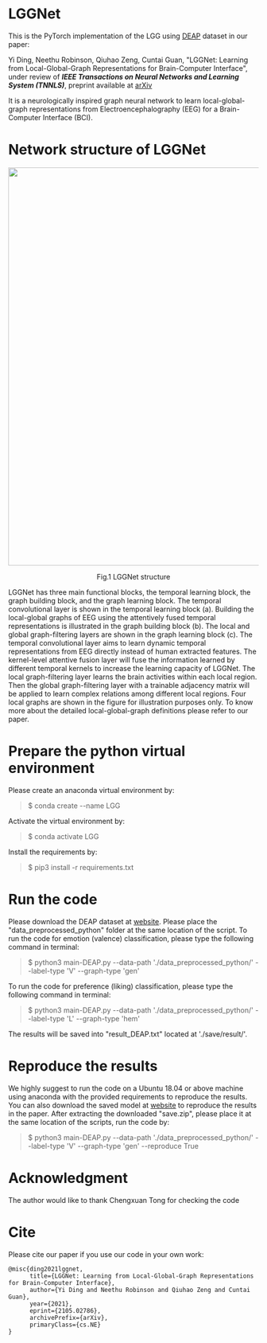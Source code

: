 # LGGNet
This is the PyTorch implementation of the LGG using [DEAP](http://www.eecs.qmul.ac.uk/mmv/datasets/deap/) dataset in our paper:

Yi Ding, Neethu Robinson, Qiuhao Zeng, Cuntai Guan, "LGGNet: Learning from Local-Global-Graph Representations for Brain-Computer Interface", under review of _**IEEE Transactions on Neural Networks and Learning System (TNNLS)**_, preprint available at [arXiv](https://arxiv.org/abs/2105.02786)

It is a neurologically inspired graph neural network to learn local-global-graph representations from Electroencephalography (EEG) for a Brain-Computer Interface (BCI).
# Network structure of LGGNet
<p align="center">
<img src="https://user-images.githubusercontent.com/83038743/159679243-e2687826-2468-4114-b482-b8fd8ca2f7ec.png" width=800 align=center>
</p>

<p align="center">
 Fig.1 LGGNet structure
</p>

LGGNet has three main functional blocks, the temporal learning block, the graph building block, and the graph learning block. The temporal convolutional layer is shown in the temporal learning block (a). Building the local-global graphs of EEG using the attentively fused temporal representations is illustrated in the graph building block (b). The local and global graph-filtering layers are shown in the graph learning block (c). The temporal convolutional layer aims to learn dynamic temporal representations from EEG directly instead of human extracted features. The kernel-level attentive fusion layer will fuse the information learned by different temporal kernels to increase the learning capacity of LGGNet. The local graph-filtering layer learns the brain activities within each local region. Then the global graph-filtering layer with a trainable adjacency matrix will be applied to learn complex relations among different local regions. Four local graphs are shown in the figure for illustration purposes only. To know more about the detailed local-global-graph definitions please refer to our paper.
# Prepare the python virtual environment
Please create an anaconda virtual environment by:

> $ conda create --name LGG

Activate the virtual environment by:

> $ conda activate LGG

Install the requirements by:

> $ pip3 install -r requirements.txt

# Run the code
Please download the DEAP dataset at [website](http://www.eecs.qmul.ac.uk/mmv/datasets/deap/). Please place the "data_preprocessed_python" folder at the same location of the script. To run the code for emotion (valence) classification, please type the following command in terminal:

> $ python3 main-DEAP.py --data-path './data_preprocessed_python/' --label-type 'V' --graph-type 'gen'

To run the code for preference (liking) classification, please type the following command in terminal:

> $ python3 main-DEAP.py --data-path './data_preprocessed_python/' --label-type 'L' --graph-type 'hem'

The results will be saved into "result_DEAP.txt" located at './save/result/'. 

# Reproduce the results
We highly suggest to run the code on a Ubuntu 18.04 or above machine using anaconda with the provided requirements to reproduce the results. 
You can also download the saved model at [website](https://drive.google.com/file/d/12lIbX6ti7cDCv3mVDY7TTd4QIc2cNEYE/view?usp=sharing) to reproduce the results in the paper. After extracting the downloaded "save.zip", please place it at the same location of the scripts, run the code by:

> $ python3 main-DEAP.py --data-path './data_preprocessed_python/' --label-type 'V' --graph-type 'gen' --reproduce True

# Acknowledgment
The author would like to thank Chengxuan Tong for checking the code

# Cite
Please cite our paper if you use our code in your own work:

```
@misc{ding2021lggnet,
      title={LGGNet: Learning from Local-Global-Graph Representations for Brain-Computer Interface}, 
      author={Yi Ding and Neethu Robinson and Qiuhao Zeng and Cuntai Guan},
      year={2021},
      eprint={2105.02786},
      archivePrefix={arXiv},
      primaryClass={cs.NE}
}
```
